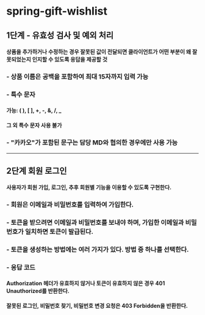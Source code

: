 # spring-gift-wishlist

## 1단계 - 유효성 검사 및 예외 처리

#### 상품을 추가하거나 수정하는 경우 잘못된 값이 전달되면 클라이언트가 어떤 부분이 왜 잘못되었는지 인지할 수 있도록 응답을 제공할 것

### - 상품 이름은 공백을 포함하여 최대 15자까지 입력 가능

### - 특수 문자
#### 가능: ( ), [ ], +, -, &, /, _
#### 그 외 특수 문자 사용 불가

### - "카카오"가 포함된 문구는 담당 MD와 협의한 경우에만 사용 가능


---------------------------------------------------

## 2단계 회원 로그인

#### 사용자가 회원 가입, 로그인, 추후 회원별 기능을 이용할 수 있도록 구현한다.

### - 회원은 이메일과 비밀번호를 입력하여 가입한다.
### - 토큰을 받으려면 이메일과 비밀번호를 보내야 하며, 가입한 이메일과 비밀번호가 일치하면 토큰이 발급된다.
### - 토큰을 생성하는 방법에는 여러 가지가 있다. 방법 중 하나를 선택한다.


### - 응답 코드
#### Authorization 헤더가 유효하지 않거나 토큰이 유효하지 않은 경우 401 Unauthorized를 반환한다.
#### 잘못된 로그인, 비밀번호 찾기, 비밀번호 변경 요청은 403 Forbidden을 반환한다.
